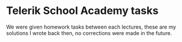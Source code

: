 Telerik School Academy tasks
==

We were given homework tasks between each lectures, these are my solutions I wrote back then, no corrections were made in the future.
